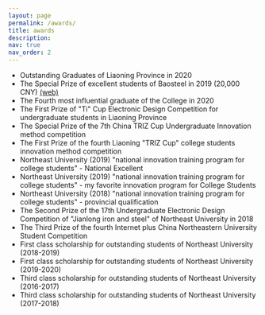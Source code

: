 ```yaml
---
layout: page
permalink: /awards/
title: awards
description: 
nav: true
nav_order: 2
---
```


- Outstanding Graduates of Liaoning Province in 2020
- The Special Prize of excellent students of Baosteel in 2019 (20,000 CNY) [(web)](http://www.bsef.baosteel.com/#/newsdetail?nodeid=16&id=7522)
- The Fourth most influential graduate of the College in 2020
- The First Prize of "Ti" Cup Electronic Design Competition for undergraduate students in Liaoning Province
- The Special Prize of the 7th China TRIZ Cup Undergraduate Innovation method competition
- The First Prize of the fourth Liaoning "TRIZ Cup" college students innovation method competition
- Northeast University (2019) "national innovation training program for college students" - National Excellent
- Northeast University (2019) "national innovation training program for college students" - my favorite innovation program for College Students
- Northeast University (2018) "national innovation training program for college students" - provincial qualification
- The Second Prize of the 17th Undergraduate Electronic Design Competition of "Jianlong iron and steel" of Northeast University in 2018
- The Third Prize of the fourth Internet plus China Northeastern University Student Competition
- First class scholarship for outstanding students of Northeast University (2018-2019)
- First class scholarship for outstanding students of Northeast University (2019-2020)
- Third class scholarship for outstanding students of Northeast University (2016-2017)
- Third class scholarship for outstanding students of Northeast University (2017-2018)
